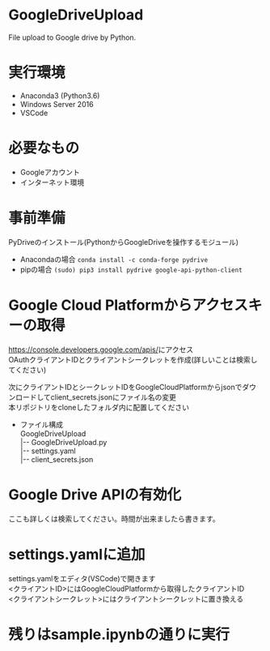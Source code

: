 # GoogleDriveUpload
File upload to Google drive by Python.

# 実行環境
- Anaconda3 (Python3.6)
- Windows Server 2016
- VSCode

# 必要なもの
- Googleアカウント
- インターネット環境

# 事前準備
PyDriveのインストール(PythonからGoogleDriveを操作するモジュール)  
- Anacondaの場合
`conda install -c conda-forge pydrive`
- pipの場合
`(sudo) pip3 install pydrive google-api-python-client`

# Google Cloud Platformからアクセスキーの取得
<https://console.developers.google.com/apis/>にアクセス  
OAuthクライアントIDとクライアントシークレットを作成(詳しいことは検索してください)  
  
次にクライアントIDとシークレットIDをGoogleCloudPlatformからjsonでダウンロードしてclient_secrets.jsonにファイル名の変更  
本リポジトリをcloneしたフォルダ内に配置してください 
  
- ファイル構成  
GoogleDriveUpload  
|-- GoogleDriveUpload.py  
|-- settings.yaml  
|-- client_secrets.json  

# Google Drive APIの有効化
ここも詳しくは検索してください。時間が出来ましたら書きます。

# settings.yamlに追加
settings.yamlをエディタ(VSCode)で開きます  
<クライアントID>にはGoogleCloudPlatformから取得したクライアントID  
<クライアントシークレット>にはクライアントシークレットに置き換える

# 残りはsample.ipynbの通りに実行

